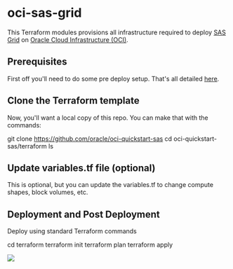 # oci-sas-grid

This Terraform modules provisions all infrastructure required to deploy [SAS Grid](http://support.sas.com/software/products/gridmgr/index.html) on [Oracle Cloud Infrastructure (OCI)](https://cloud.oracle.com/en_US/cloud-infrastructure).


## Prerequisites
First off you'll need to do some pre deploy setup.  That's all detailed [here](https://github.com/oracle/oci-quickstart-prerequisites).

## Clone the Terraform template
Now, you'll want a local copy of this repo.  You can make that with the commands:

git clone https://github.com/oracle/oci-quickstart-sas
cd oci-quickstart-sas/terraform
ls

## Update variables.tf file (optional)
This is optional, but you can update the variables.tf to change compute shapes, block volumes, etc. 

## Deployment and Post Deployment
Deploy using standard Terraform commands

cd terraform
terraform init
terraform plan
terraform apply

![](./images/Single-Node-TF-apply.PNG)
